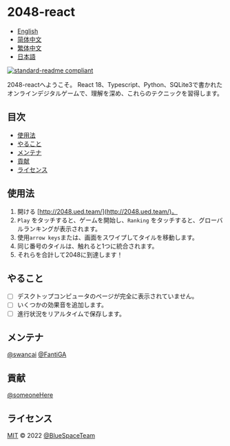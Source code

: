 # 2048-react

- [English](README.md)
- [简体中文](README.zh-CN.md)
- [繁体中文](README.zh-TW.md)
- [日本語](README.ja.md)

[![standard-readme compliant](https://img.shields.io/badge/standard--readme-OK-green.svg?style=flat-square)](https://github.com/RichardLitt/standard-readme)

2048-reactへようこそ。 React 18、Typescript、Python、SQLite3で書かれたオンラインデジタルゲームで、理解を深め、これらのテクニックを習得します。

## 目次

-   [使用法](#使用法)
-   [やること](#やること)
-   [メンテナ](#メンテナ)
-   [貢献](#貢献)
-   [ライセンス](#ライセンス)

## 使用法

1.  開ける [http://2048.ued.team/](http://2048.ued.team/)。
2.  `Play` をタッチすると、ゲームを開始し、`Ranking` をタッチすると、グローバルランキングが表示されます。
3.  使用`arrow keys`または、画面をスワイプしてタイルを移動します。
4.  同じ番号のタイルは、触れると1つに統合されます。
5.  それらを合計して2048に到達します！

## やること

-   [ ] デスクトップコンピュータのページが完全に表示されていません。
-   [ ] いくつかの効果音を追加します。
-   [ ] 進行状況をリアルタイムで保存します。

## メンテナ

[@swancai](https://github.com/swancai)
[@FantiGA](https://github.com/FantiGA)

## 貢献

[@someoneHere](https://github.com/someoneHere)

## ライセンス

[MIT](LICENSE)  © 2022 [@BlueSpaceTeam](https://github.com/BlueSpaceTeam)
